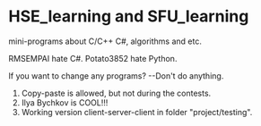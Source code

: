 # HSE_learning and SFU_learning
mini-programs about C/C++ C#, algorithms and etc.

RMSEMPAI hate C#.
Potato3852 hate Python.

If you want to change any programs?
--Don't do anything.

1. Copy-paste is allowed, but not during the contests.
2. Ilya Bychkov is COOL!!!
3. Working version client-server-client in folder "project/testing".
